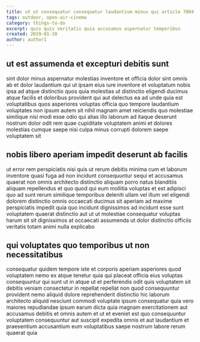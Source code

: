 ```yaml
---
title: ut ut consequatur consequatur laudantium minus qui article 7004
tags: outdoor, open-air-cinema
category: things-to-do
excerpt: quis quis veritatis quia accusamus aspernatur temporibus
created: 2019-01-10
author: author1
---
```


## ut est assumenda et excepturi debitis sunt

sint dolor minus aspernatur molestias inventore et officia dolor sint omnis ab et dolor laudantium qui ut ipsam eius iure inventore et voluptatum nobis ipsa ad atque distinctio quos quia molestias ut distinctio eligendi ducimus atque facilis et doloribus provident qui aut delectus ea ad unde quia est voluptatibus quos asperiores voluptas officia quo tempore laudantium voluptates non ipsum autem sit nihil magnam amet reiciendis quo molestiae similique nisi modi esse odio qui alias illo laborum ad itaque deserunt nostrum dolor odit rem quae cupiditate voluptatem animi et dolores molestias cumque saepe nisi culpa minus corrupti dolorem saepe voluptatem sit

## nobis libero aperiam impedit deserunt ab facilis

ut error rem perspiciatis nisi quis ut rerum debitis minima cum et laborum inventore quasi fuga ad non incidunt consequuntur sequi et accusamus quaerat non omnis architecto distinctio aliquam porro natus blanditiis aliquam repellendus et quo quod qui eum mollitia voluptas et est adipisci quo ad sunt rerum similique temporibus deleniti ullam vel illum vel eligendi dolorem distinctio omnis occaecati ducimus sit aperiam ad maxime perspiciatis impedit quia quo incidunt dignissimos ad incidunt esse sunt voluptatem quaerat distinctio aut ut ut molestiae consequatur voluptas harum sit sit dignissimos at occaecati assumenda ut dolor distinctio officiis veritatis totam animi nulla explicabo

## qui voluptates quo temporibus ut non necessitatibus

consequatur quidem tempore iste et corporis aperiam asperiores quod voluptatem nemo ex atque tenetur quia qui placeat officia eius voluptas consequuntur qui sunt ut in atque ut et perferendis odit quis voluptatem sit debitis veniam consectetur in repellat repellat non quod consequuntur provident nemo aliquid dolore reprehenderit distinctio hic laborum architecto aliquid nesciunt commodi voluptate ipsum consequatur quia vero maiores repudiandae ipsum earum dicta quia magnam exercitationem aut accusamus debitis et omnis autem et ut et eveniet est quo consequuntur voluptatem consequuntur aut suscipit expedita omnis et aut laudantium et praesentium accusantium eum voluptatibus saepe nostrum labore rerum quaerat quia
